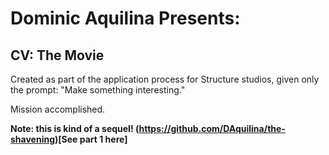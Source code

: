 # Dominic Aquilina Presents:

## CV: The Movie

Created as part of the application process for Structure studios, given only the prompt: "Make something interesting."

Mission accomplished.

**Note: this is kind of a sequel! (https://github.com/DAquilina/the-shavening)[See part 1 here]**
